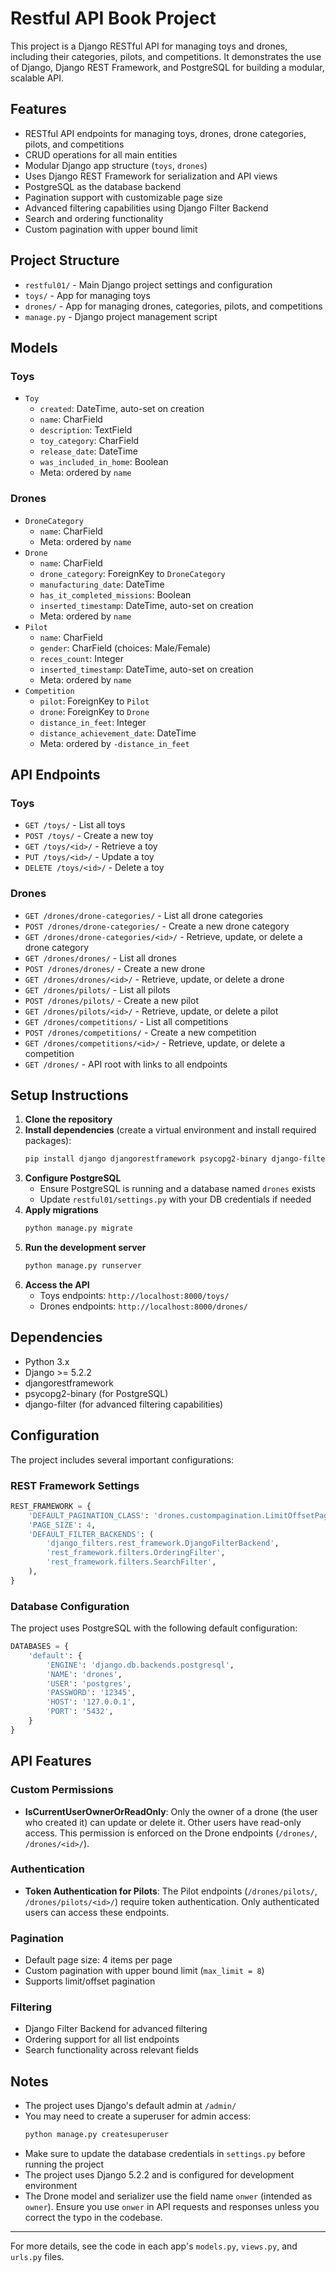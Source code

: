# Restful API Book Project

This project is a Django RESTful API for managing toys and drones, including their categories, pilots, and competitions. It demonstrates the use of Django, Django REST Framework, and PostgreSQL for building a modular, scalable API.

## Features
- RESTful API endpoints for managing toys, drones, drone categories, pilots, and competitions
- CRUD operations for all main entities
- Modular Django app structure (`toys`, `drones`)
- Uses Django REST Framework for serialization and API views
- PostgreSQL as the database backend
- Pagination support with customizable page size
- Advanced filtering capabilities using Django Filter Backend
- Search and ordering functionality
- Custom pagination with upper bound limit

## Project Structure
- `restful01/` - Main Django project settings and configuration
- `toys/` - App for managing toys
- `drones/` - App for managing drones, categories, pilots, and competitions
- `manage.py` - Django project management script

## Models
### Toys
- `Toy`
  - `created`: DateTime, auto-set on creation
  - `name`: CharField
  - `description`: TextField
  - `toy_category`: CharField
  - `release_date`: DateTime
  - `was_included_in_home`: Boolean
  - Meta: ordered by `name`

### Drones
- `DroneCategory`
  - `name`: CharField
  - Meta: ordered by `name`
- `Drone`
  - `name`: CharField
  - `drone_category`: ForeignKey to `DroneCategory`
  - `manufacturing_date`: DateTime
  - `has_it_completed_missions`: Boolean
  - `inserted_timestamp`: DateTime, auto-set on creation
  - Meta: ordered by `name`
- `Pilot`
  - `name`: CharField
  - `gender`: CharField (choices: Male/Female)
  - `reces_count`: Integer
  - `inserted_timestamp`: DateTime, auto-set on creation
  - Meta: ordered by `name`
- `Competition`
  - `pilot`: ForeignKey to `Pilot`
  - `drone`: ForeignKey to `Drone`
  - `distance_in_feet`: Integer
  - `distance_achievement_date`: DateTime
  - Meta: ordered by `-distance_in_feet`

## API Endpoints

### Toys
- `GET /toys/` - List all toys
- `POST /toys/` - Create a new toy
- `GET /toys/<id>/` - Retrieve a toy
- `PUT /toys/<id>/` - Update a toy
- `DELETE /toys/<id>/` - Delete a toy

### Drones
- `GET /drones/drone-categories/` - List all drone categories
- `POST /drones/drone-categories/` - Create a new drone category
- `GET /drones/drone-categories/<id>/` - Retrieve, update, or delete a drone category
- `GET /drones/drones/` - List all drones
- `POST /drones/drones/` - Create a new drone
- `GET /drones/drones/<id>/` - Retrieve, update, or delete a drone
- `GET /drones/pilots/` - List all pilots
- `POST /drones/pilots/` - Create a new pilot
- `GET /drones/pilots/<id>/` - Retrieve, update, or delete a pilot
- `GET /drones/competitions/` - List all competitions
- `POST /drones/competitions/` - Create a new competition
- `GET /drones/competitions/<id>/` - Retrieve, update, or delete a competition
- `GET /drones/` - API root with links to all endpoints

## Setup Instructions

1. **Clone the repository**
2. **Install dependencies** (create a virtual environment and install required packages):
   ```bash
   pip install django djangorestframework psycopg2-binary django-filter
   ```
3. **Configure PostgreSQL**
   - Ensure PostgreSQL is running and a database named `drones` exists
   - Update `restful01/settings.py` with your DB credentials if needed
4. **Apply migrations**
   ```bash
   python manage.py migrate
   ```
5. **Run the development server**
   ```bash
   python manage.py runserver
   ```
6. **Access the API**
   - Toys endpoints: `http://localhost:8000/toys/`
   - Drones endpoints: `http://localhost:8000/drones/`

## Dependencies
- Python 3.x
- Django >= 5.2.2
- djangorestframework
- psycopg2-binary (for PostgreSQL)
- django-filter (for advanced filtering capabilities)

## Configuration
The project includes several important configurations:

### REST Framework Settings
```python
REST_FRAMEWORK = {
    'DEFAULT_PAGINATION_CLASS': 'drones.custompagination.LimitOffsetPaginationWithUpperBound',
    'PAGE_SIZE': 4,
    'DEFAULT_FILTER_BACKENDS': (
        'django_filters.rest_framework.DjangoFilterBackend',
        'rest_framework.filters.OrderingFilter',
        'rest_framework.filters.SearchFilter',
    ),
}
```

### Database Configuration
The project uses PostgreSQL with the following default configuration:
```python
DATABASES = {
    'default': {
        'ENGINE': 'django.db.backends.postgresql',
        'NAME': 'drones',
        'USER': 'postgres',
        'PASSWORD': '12345',
        'HOST': '127.0.0.1',
        'PORT': '5432',
    }
}
```

## API Features

### Custom Permissions
- **IsCurrentUserOwnerOrReadOnly**: Only the owner of a drone (the user who created it) can update or delete it. Other users have read-only access. This permission is enforced on the Drone endpoints (`/drones/`, `/drones/<id>/`).

### Authentication
- **Token Authentication for Pilots**: The Pilot endpoints (`/drones/pilots/`, `/drones/pilots/<id>/`) require token authentication. Only authenticated users can access these endpoints.

### Pagination
- Default page size: 4 items per page
- Custom pagination with upper bound limit (`max_limit = 8`)
- Supports limit/offset pagination

### Filtering
- Django Filter Backend for advanced filtering
- Ordering support for all list endpoints
- Search functionality across relevant fields

## Notes
- The project uses Django's default admin at `/admin/`
- You may need to create a superuser for admin access:
  ```bash
  python manage.py createsuperuser
  ```
- Make sure to update the database credentials in `settings.py` before running the project
- The project uses Django 5.2.2 and is configured for development environment
- The Drone model and serializer use the field name `onwer` (intended as `owner`). Ensure you use `onwer` in API requests and responses unless you correct the typo in the codebase.

---

For more details, see the code in each app's `models.py`, `views.py`, and `urls.py` files.


    